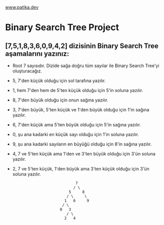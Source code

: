 www.patika.dev

# Binary Search Tree Project

## [7,5,1,8,3,6,0,9,4,2] dizisinin Binary Search Tree aşamalarını yazınız:

- Root 7 sayısıdır. Dizide sağa doğru tüm sayılar ile Binary Search Tree'yi oluşturacağız.

- 5, 7'den küçük olduğu için sol tarafına yazılır.

- 1, hem 7'den hem de 5'ten küçük olduğu için 5'in soluna yazılır.

- 8, 7'den büyük olduğu için onun sağına yazılır.

- 3, 7'den büyük, 5'ten küçük ve 1'den büyük olduğu için 1'in sağına yazılır.

- 6, 7'den küçük ama 5'ten büyük olduğu için 5'in sağına yazılır.

- 0, şu ana kadarki en küçük sayı olduğu için 1'in soluna yazılır.

-  9, şu ana kadarki sayıların en büyüğü olduğu için 8'in sağına yazılır.

- 4, 7 ve 5'ten küçük ama 1'den ve 3'ten büyük olduğu için 3'ün soluna yazılır.

- 2, 7 ve 5'ten küçük, 1'den büyük ama 3'ten küçük olduğu için 3'ün soluna yazılır.

                                  7
                                 / \
                               5     8
                              / \     \
                             1   6     9
                            / \
                           0   3
                              / \
                             2   4


   